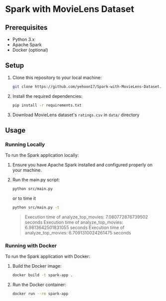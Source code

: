 # Spark with MovieLens Dataset

## Prerequisites

- Python 3.x
- Apache Spark
- Docker (optional)

## Setup

1. Clone this repository to your local machine:
   ```bash
   git clone https://github.com/yehoon17/Spark-with-MovieLens-Dataset.git .
   ```

2. Install the required dependencies:
   ```bash
   pip install -r requirements.txt
   ```

3. Download MovieLens dataset's `ratings.csv` in `data/` directory

## Usage

### Running Locally

To run the Spark application locally:

1. Ensure you have Apache Spark installed and configured properly on your machine.

2. Run the main.py script:
   ```bash
   python src/main.py
   ```

   or to time it
   ```bash
   python src/main.py -t
   ```

   > Execution time of analyze_top_movies: 7.080772876739502 seconds
   > Execution time of analyze_top_movies: 6.9813642501831055 seconds
   > Execution time of analyze_top_movies: 6.7091310024261475 seconds
   

### Running with Docker

To run the Spark application with Docker:

1. Build the Docker image:
   ```bash
   docker build -t spark-app .
   ```

2. Run the Docker container:
   ```bash
   docker run --rm spark-app
   ```
